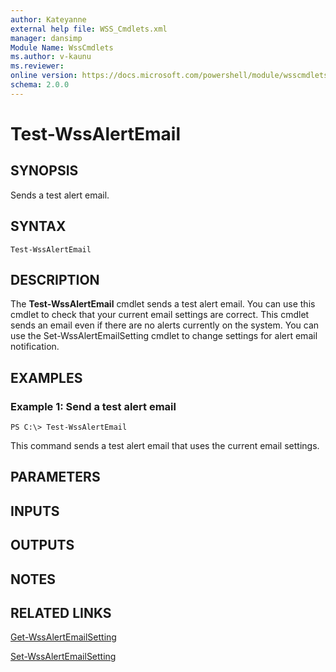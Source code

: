 ```yaml
---
author: Kateyanne
external help file: WSS_Cmdlets.xml
manager: dansimp
Module Name: WssCmdlets
ms.author: v-kaunu
ms.reviewer: 
online version: https://docs.microsoft.com/powershell/module/wsscmdlets/test-wssalertemail?view=windowsserver2012-ps&wt.mc_id=ps-gethelp
schema: 2.0.0
---
```


# Test-WssAlertEmail

## SYNOPSIS
Sends a test alert email.

## SYNTAX

```
Test-WssAlertEmail
```

## DESCRIPTION
The **Test-WssAlertEmail** cmdlet sends a test alert email.
You can use this cmdlet to check that your current email settings are correct.
This cmdlet sends an email even if there are no alerts currently on the system.
You can use the Set-WssAlertEmailSetting cmdlet to change settings for alert email notification.

## EXAMPLES

### Example 1: Send a test alert email
```
PS C:\> Test-WssAlertEmail
```

This command sends a test alert email that uses the current email settings.

## PARAMETERS

## INPUTS

## OUTPUTS

## NOTES

## RELATED LINKS

[Get-WssAlertEmailSetting](./Get-WssAlertEmailSetting.md)

[Set-WssAlertEmailSetting](./Set-WssAlertEmailSetting.md)

